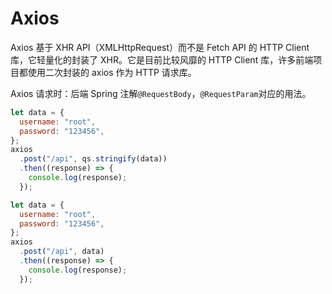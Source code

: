 
# Axios
Axios 基于 XHR API（XMLHttpRequest）而不是 Fetch API 的 HTTP Client 库，它轻量化的封装了 XHR。它是目前比较风靡的 HTTP Client 库，许多前端项目都使用二次封装的 axios 作为 HTTP 请求库。



Axios 请求时：后端 Spring 注解`@RequestBody`，`@RequestParam`对应的用法。
```javascript
let data = {
  username: "root",
  password: "123456",
};
axios
  .post("/api", qs.stringify(data))
  .then((response) => {
    console.log(response);
  });
```
```javascript
let data = {
  username: "root",
  password: "123456",
};
axios
  .post("/api", data)
  .then((response) => {
    console.log(response);
  });
```

